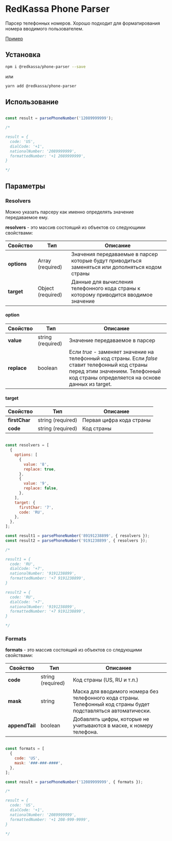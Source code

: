 # RedKassa Phone Parser

Парсер телефонных номеров. Хорошо подходит для форматирования номера вводимого пользователем.

[Пример](https://codesandbox.io/s/angry-firefly-vyjj0?fontsize=14&hidenavigation=1&theme=dark)

## Установка

```bash
npm i @redkassa/phone-parser --save
```

или

```bash
yarn add @redkassa/phone-parser
```

## Использование

```javascript

const result = parsePhoneNumber('12089999999');

/*

result = {
  code: 'US',
  dialCode: '+1',
  nationalNumber: '2089999999',
  formattedNumber: '+1 2089999999',
}

*/

```

## Параметры

### Resolvers

Можно указать парсеру как именно определять значение передаваемое ему.

**resolvers** - это массив состоящий из объектов со следующими свойствами:

| Свойство | Тип | Описание |
|---|---|---|
| **options** | Array (required) | Значения передаваемые в парсер которые будут приводиться заменяться или дополняться кодом страны |
| **target** | Object (required) | Данные для вычисления телефонного кода страны к которому приводится вводимое значение |

#### option

| Свойство | Тип | Описание |
|---|---|---|
| **value** | string (required) | Значение передаваемое в парсер |
| **replace** | boolean | Если *true* - заменяет значение на телефонный код страны. Если *false* ставит телефонный код страны перед этим значением. Телефонный код страны определяется на основе данных из target. |

#### target

| Свойство | Тип | Описание |
|---|---|---|
| **firstChar** | string (required) | Первая цифра кода страны |
| **code** | string (required) | Код страны |

```javascript

const resolvers = [
  {
    options: [
      {
        value: '8',
        replace: true,
      },
      {
        value: '9',
        replace: false,
      },
    ],
    target: {
      firstChar: '7',
      code: 'RU',
    },
  },
];

const result1 = parsePhoneNumber('89191238899', { resolvers });
const result2 = parsePhoneNumber('9191238899', { resolvers });

/*

result1 = {
  code: 'RU',
  dialCode: '+7',
  nationalNumber: '9191238899',
  formattedNumber: '+7 9191238899',
}

result2 = {
  code: 'RU',
  dialCode: '+7',
  nationalNumber: '9191238899',
  formattedNumber: '+7 9191238899',
}

*/

```

### Formats

**formats** - это массив состоящий из объектов со следующими свойствами:

| Свойство | Тип | Описание |
|---|---|---|
| **code** | string (required) | Код страны (US, RU и т.п.) |
| **mask** | string | Маска для вводимого номера без телефонного кода страны. Телефонный код страны будет подставляться автоматически. |
| **appendTail** | boolean | Добавлять цифры, которые не учитываются в маске, к номеру телефона. |

```javascript

const formats = [
  {
    code: 'US',
    mask: '###-###-####',
  },
];

const result = parsePhoneNumber('12089999999', { formats });

/*

result = {
  code: 'US',
  dialCode: '+1',
  nationalNumber: '2089999999',
  formattedNumber: '+1 208-999-9999',
}

*/

```
